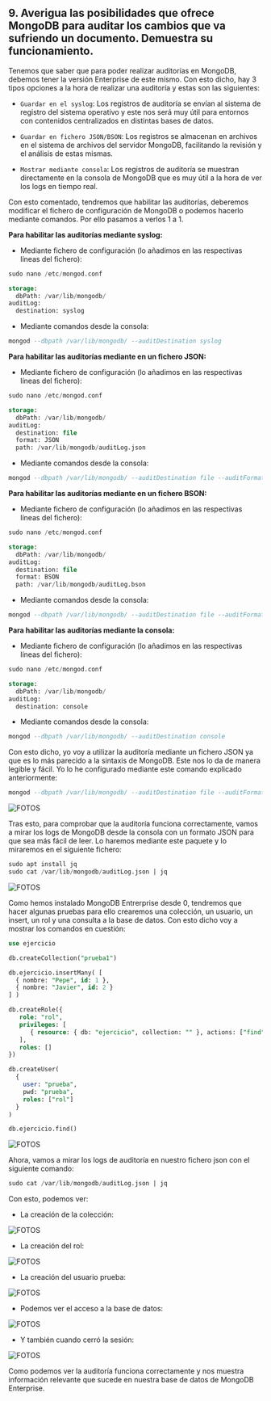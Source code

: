 ## 9. Averigua las posibilidades que ofrece MongoDB para auditar los cambios que va sufriendo un documento. Demuestra su funcionamiento.

Tenemos que saber que para poder realizar auditorías en MongoDB, debemos tener la versión Enterprise de este mismo. Con esto dicho, hay 3 tipos opciones a la hora de realizar una auditoría y estas son las siguientes:

- `Guardar en el syslog`: Los registros de auditoría se envían al sistema de registro del sistema operativo y este nos será muy útil para entornos con contenidos centralizados en distintas bases de datos.

- `Guardar en fichero JSON/BSON`: Los registros se almacenan en archivos en el sistema de archivos del servidor MongoDB, facilitando la revisión y el análisis de estas mismas.

- `Mostrar mediante consola`: Los registros de auditoría se muestran directamente en la consola de MongoDB que es muy útil a la hora de ver los logs en tiempo real.

Con esto comentado, tendremos que habilitar las auditorías, deberemos modificar el fichero de configuración de MongoDB o podemos hacerlo mediante comandos. Por ello pasamos a verlos 1 a 1.

**Para habilitar las auditorías mediante syslog:**

- Mediante fichero de configuración (lo añadimos en las respectivas líneas del fichero):

```sql
sudo nano /etc/mongod.conf

storage:
  dbPath: /var/lib/mongodb/
auditLog:
  destination: syslog
```

- Mediante comandos desde la consola:

```sql
mongod --dbpath /var/lib/mongodb/ --auditDestination syslog
```

**Para habilitar las auditorías mediante en un fichero JSON:**

- Mediante fichero de configuración (lo añadimos en las respectivas líneas del fichero):

```sql
sudo nano /etc/mongod.conf

storage:
  dbPath: /var/lib/mongodb/
auditLog:
  destination: file
  format: JSON
  path: /var/lib/mongodb/auditLog.json
```

- Mediante comandos desde la consola:

```sql
mongod --dbpath /var/lib/mongodb/ --auditDestination file --auditFormat JSON --auditPath /var/lib/mongodb/auditLog.json
```

**Para habilitar las auditorías mediante en un fichero BSON:**

- Mediante fichero de configuración (lo añadimos en las respectivas líneas del fichero):

```sql
sudo nano /etc/mongod.conf

storage:
  dbPath: /var/lib/mongodb/
auditLog:
  destination: file
  format: BSON
  path: /var/lib/mongodb/auditLog.bson
```

- Mediante comandos desde la consola:

```sql
mongod --dbpath /var/lib/mongodb/ --auditDestination file --auditFormat BSON --auditPath /var/lib/mongodb/auditLog.bson
```

**Para habilitar las auditorías mediante la consola:**

- Mediante fichero de configuración (lo añadimos en las respectivas líneas del fichero):

```sql
sudo nano /etc/mongod.conf

storage:
  dbPath: /var/lib/mongodb/
auditLog:
  destination: console
```

- Mediante comandos desde la consola:

```sql
mongod --dbpath /var/lib/mongodb/ --auditDestination console
```

Con esto dicho, yo voy a utilizar la auditoría mediante un fichero JSON ya que es lo más parecido a la sintaxis de MongoDB. Este nos lo da de manera legible y fácil. Yo lo he configurado mediante este comando explicado anteriormente:

```sql
mongod --dbpath /var/lib/mongodb/ --auditDestination file --auditFormat JSON --auditPath /var/lib/mongodb/auditLog.json
```

![FOTOS](img/36.png)

Tras esto, para comprobar que la auditoría funciona correctamente, vamos a mirar los logs de MongoDB desde la consola con un formato JSON para que sea más fácil de leer. Lo haremos mediante este paquete y lo miraremos en el siguiente fichero:

```sql
sudo apt install jq
sudo cat /var/lib/mongodb/auditLog.json | jq
```

![FOTOS](img/37.png)

Como hemos instalado MongoDB Entrerprise desde 0, tendremos que hacer algunas pruebas para ello crearemos una colección, un usuario, un insert, un rol y una consulta a la base de datos. Con esto dicho voy a mostrar los comandos en cuestión:

```sql
use ejercicio

db.createCollection("prueba1")

db.ejercicio.insertMany( [
  { nombre: "Pepe", id: 1 },
  { nombre: "Javier", id: 2 }
] )

db.createRole({
   role: "rol",
   privileges: [
      { resource: { db: "ejercicio", collection: "" }, actions: ["find"] }
   ],
   roles: []
})

db.createUser(
  {
    user: "prueba",
    pwd: "prueba",
    roles: ["rol"]
  }
)

db.ejercicio.find()
```

![FOTOS](img/38.png)

Ahora, vamos a mirar los logs de auditoría en nuestro fichero json con el siguiente comando:

```sql
sudo cat /var/lib/mongodb/auditLog.json | jq
```

Con esto, podemos ver:

- La creación de la colección:

![FOTOS](img/39.png)

- La creación del rol:

![FOTOS](img/40.png)

- La creación del usuario prueba:

![FOTOS](img/41.png)

- Podemos ver el acceso a la base de datos:

![FOTOS](img/42.png)

- Y también cuando cerró la sesión:

![FOTOS](img/43.png)

Como podemos ver la auditoría funciona correctamente y nos muestra información relevante que sucede en nuestra base de datos de MongoDB Enterprise.